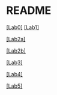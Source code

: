 # README
[[Lab0]](https://github.com/BYUcs236ta/cs236Labs_Decker/blob/main/Lab1.md)
[[Lab1]](https://github.com/BYUcs236ta/cs236Labs_Decker/blob/main/Lab1.md)

[[Lab2a]](https://github.com/BYUcs236ta/cs236Labs_Decker/blob/main/Lab2a.md)

[[Lab2b]](https://github.com/BYUcs236ta/cs236Labs_Decker/blob/main/Lab2b.md)

[[Lab3]](https://github.com/BYUcs236ta/cs236Labs_Decker/blob/main/Lab3.md)

[[Lab4]](https://github.com/BYUcs236ta/cs236Labs_Decker/blob/main/Lab4.md)

[[Lab5]](https://github.com/BYUcs236ta/cs236Labs_Decker/blob/main/Lab5.md)
